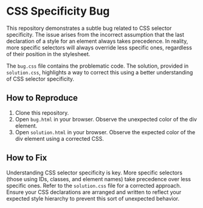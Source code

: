 # CSS Specificity Bug

This repository demonstrates a subtle bug related to CSS selector specificity.  The issue arises from the incorrect assumption that the last declaration of a style for an element always takes precedence.  In reality, more specific selectors will always override less specific ones, regardless of their position in the stylesheet.

The `bug.css` file contains the problematic code.  The solution, provided in `solution.css`, highlights a way to correct this using a better understanding of CSS selector specificity.

## How to Reproduce

1. Clone this repository.
2. Open `bug.html` in your browser.  Observe the unexpected color of the div element.
3. Open `solution.html` in your browser.  Observe the expected color of the div element using a corrected CSS.

## How to Fix

Understanding CSS selector specificity is key.  More specific selectors (those using IDs, classes, and element names) take precedence over less specific ones.  Refer to the `solution.css` file for a corrected approach. Ensure your CSS declarations are arranged and written to reflect your expected style hierarchy to prevent this sort of unexpected behavior.